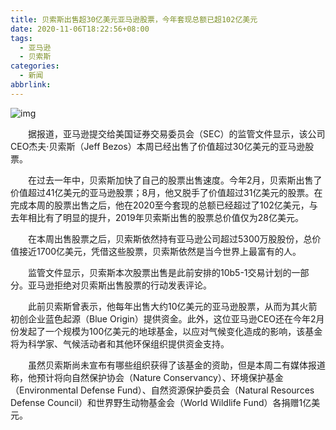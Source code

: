 ```yaml
---
title: 贝索斯出售超30亿美元亚马逊股票，今年套现总额已超102亿美元
date: 2020-11-06T18:22:56+08:00
tags:
  - 亚马逊
  - 贝索斯
categories:
  - 新闻
abbrlink:
---
```


![img](https://cdn.jsdelivr.net/gh/yakeing/Documentation@main/Hexo/images/bc03-kcpxnwv3815931.jpg)

　　据报道，亚马逊提交给美国证券交易委员会（SEC）的监管文件显示，该公司CEO杰夫·贝索斯（Jeff Bezos）本周已经出售了价值超过30亿美元的亚马逊股票。

　　在过去一年中，贝索斯加快了自己的股票出售速度。今年2月，贝索斯出售了价值超过41亿美元的亚马逊股票；8月，他又脱手了价值超过31亿美元的股票。在完成本周的股票出售之后，他在2020至今套现的总额已经超过了102亿美元，与去年相比有了明显的提升，2019年贝索斯出售的股票总价值仅为28亿美元。

　　在本周出售股票之后，贝索斯依然持有亚马逊公司超过5300万股股份，总价值接近1700亿美元，凭借这些股票，贝索斯依然是当今世界上最富有的人。

　　监管文件显示，贝索斯本次股票出售是此前安排的10b5-1交易计划的一部分。亚马逊拒绝对贝索斯出售股票的行动发表评论。

　　此前贝索斯曾表示，他每年出售大约10亿美元的亚马逊股票，从而为其火箭初创企业蓝色起源（Blue Origin）提供资金。此外，这位亚马逊CEO还在今年2月份发起了一个规模为100亿美元的地球基金，以应对气候变化造成的影响，该基金将为科学家、气候活动者和其他环保组织提供资金支持。

　　虽然贝索斯尚未宣布有哪些组织获得了该基金的资助，但是本周二有媒体报道称，他预计将向自然保护协会（Nature Conservancy）、环境保护基金（Environmental Defense Fund）、自然资源保护委员会（Natural Resources Defense Council）和世界野生动物基金会（World Wildlife Fund）各捐赠1亿美元。
